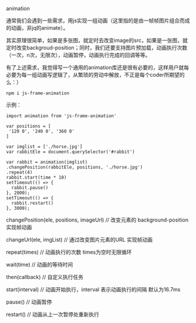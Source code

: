 animation

通常我们会遇到一些需求，用js实现一组动画（这里指的是由一帧帧图片组合而成的动画，非jq的animate）。

其实原理很简单，如果是多张图，就定时去改变image的src，如果是一张图，就定时改变backgroud-position；同时，我们还要支持图片预加载，动画执行次数（一次，n次，无限次），动画暂停，动画执行完成的回调等等。

有了上述需求，我觉得写一个通用的animation库还是很有必要的，这样用户就每必要为每一组动画写逻辑了，从繁琐的劳动中解放，不正是每个coder所期望的么：）


    npm i js-frame-animation

示例：

    import animation from 'js-frame-animation'
    
    var positions = [
     '120 0', '240 0', '360 0'
    ]

    var imglist = ['./horse.jpg']
    var rabbitEle = document.querySelector('#rabbit')

    var rabbit = animation(imglist)
    .changePosition(rabbitEle, positions, './horse.jpg')
    .repeat(4)
    rabbit.start(time * 10)
    setTimeout(() => {
      rabbit.pause()
    }, 2000);
    setTimeout(() => {
      rabbit.restart()
    }, 3000);


changePosition(ele, positions, imageUrl)  // 改变元素的 background-position 实现帧动画
    
changeUrl(ele, imgList) // 通过改变图片元素的URL 实现帧动画

repeat(times) // 动画执行的次数 times为空时无限循环

wait(time) // 动画的等待时间

then(callback) // 自定义执行任务

start(interval) // 动画开始执行，interval 表示动画执行的间隔 默认为16.7ms

pause() // 动画暂停

restart() // 动画从上一次暂停处重新执行
